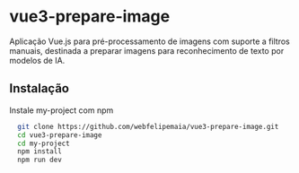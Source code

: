 
# vue3-prepare-image

Aplicação Vue.js para pré-processamento de imagens com suporte a filtros manuais, destinada a preparar imagens para reconhecimento de texto por modelos de IA.


## Instalação

Instale my-project com npm

```bash
  git clone https://github.com/webfelipemaia/vue3-prepare-image.git
  cd vue3-prepare-image
  cd my-project
  npm install
  npm run dev
```
    
